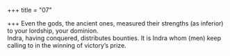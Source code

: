 +++
title = "07"

+++
Even the gods, the ancient ones, measured their strengths (as inferior)  to your lordship, your dominion.  
Indra, having conquered, distributes bounties. It is Indra whom (men)  keep calling to in the winning of victory’s prize.  